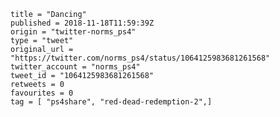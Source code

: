 ```
title = "Dancing"
published = 2018-11-18T11:59:39Z
origin = "twitter-norms_ps4"
type = "tweet"
original_url = "https://twitter.com/norms_ps4/status/1064125983681261568"
twitter_account = "norms_ps4"
tweet_id = "1064125983681261568"
retweets = 0
favourites = 0
tag = [ "ps4share", "red-dead-redemption-2",]
```

<p class='image'><img src='https://mnf.m17s.net/2018/11/18/DsSI8NpWsAAWf7Y.jpg' alt=''></p>

